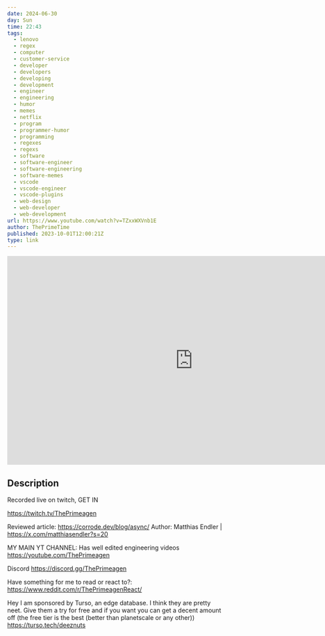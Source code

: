 ```yaml
---
date: 2024-06-30
day: Sun
time: 22:43
tags:
  - lenovo
  - regex
  - computer
  - customer-service
  - developer
  - developers
  - developing
  - development
  - engineer
  - engineering
  - humor
  - memes
  - netflix
  - program
  - programmer-humor
  - programming
  - regexes
  - regexs
  - software
  - software-engineer
  - software-engineering
  - software-memes
  - vscode
  - vscode-engineer
  - vscode-plugins
  - web-design
  - web-developer
  - web-development
url: https://www.youtube.com/watch?v=TZxxWXVnb1E
author: ThePrimeTime
published: 2023-10-01T12:00:21Z
type: link
---
```


<iframe width="854" height="480" src="https://www.youtube.com/embed/TZxxWXVnb1E" frameborder="0" allowfullscreen></iframe>

## Description
Recorded live on twitch, GET IN 

https://twitch.tv/ThePrimeagen

Reviewed article: https://corrode.dev/blog/async/
Author: Matthias Endler | https://x.com/matthiasendler?s=20

MY MAIN YT CHANNEL: Has well edited engineering videos
https://youtube.com/ThePrimeagen

Discord
https://discord.gg/ThePrimeagen


Have something for me to read or react to?: https://www.reddit.com/r/ThePrimeagenReact/

Hey I am sponsored by Turso, an edge database.  I think they are pretty neet.  Give them a try for free and if you want you can get a decent amount off (the free tier is the best (better than planetscale or any other))
https://turso.tech/deeznuts